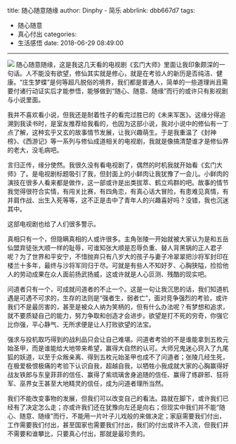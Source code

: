 title: 随心随意随缘
author: Dinphy - 简乐
abbrlink: dbb667d7
tags:
  - 随心随意
  - 真心付出
categories:
  - 生活感悟
date: 2018-06-29 08:49:00
---
![](http://img5.imgtn.bdimg.com/it/u=3561824761,829886084&fm=27&gp=0.jpg)
随心随意随缘，这是我这几天看的电视剧《玄门大师》里面让我印象颇深的一句话。人不能没有欲望，修仙其实就是修心，就是在考验人的新历是否纯洁、健康。“庄生梦蝶”是何等超凡脱俗的境界，我们都是普通人，简单的一些道理尚且需要付诸行动证实后才能参悟，能够做到“随心、随意、随缘”而行的或许只有影视剧与小说里面。

我并不喜欢看小说，但我还是耐着性子的看完过胜已的《未来军医》。这缘分得追溯到我读书时，是室友推荐给我看的，也因为这部小说，我对小说中的修仙有一丁点了解，这种玄乎又玄的故事情节发展，让我兴趣萌生。于是我重温了《封神榜》、《西游记》等一系列与修仙成道相关的电视剧，我就是像搞清楚谁才是修仙界的老大，没毛病吧。

言归正传，缘分使然。我很久没有看电视剧了，偶然的时机我就开始看《玄门大师》了。是电视剧标题吸引了我，但封面上的小鲜肉让我犹豫了一会儿。小鲜肉的演技在很多人看来都是做作，这一部或许是出类拔萃、鹤立鸡群的吧。故事的情节我觉得很符合实情，有闯关比赛，有四角恋，有真心话大冒险，有患难见真情，有并肩作战、出生入死等等，这不正是击中了青年人的兴趣喜好吗？没错，我也沉迷其中。

这部电视剧也给了人们很多警示。

真相只有一个，但隐瞒真相的人或许很多。主角张陵一开始就被大家认为是和五岳仙盟弃徒张大顺一样的耻辱，可谁知张大顺是忍辱负重、替人背黑锅的正人君子呢？为了世界和平安宁，不惜抛弃只有八岁大的孩子与妻子冷翠翠把沙将军封印在楼兰十多年，最终与沙将军同归于尽。可就是有些人不知好歹、心胸狭隘，捡拾他人的劳动成果在众人面前扬武扬威，这或许就是人心叵测、残酷的现实吧。

问道者只有一个，可成就问道者的不止一个。这是一句让我沉思的话，我们知道机遇是可遇不可求的，生存的法则是“强者生，弱者亡”，面对竞争强烈的考验，或许我们不是最厉害的，甚至是被众人纳为笑柄的，但有什么办法呢？有梦想和追求，就不要质疑自己的能力，努力争取和创造才会进步。欲望是打不死的穷奇，你强它比你强，平心静气、无所求便是让人打败欲望的法宝。

强求与投机取巧得到的战利品只会让自己难堪。问道者考验的不是谁能拿到五枚元始圣甲，而是谁能给大地带来希望，赢得大自然的认可。大师兄鬼迷心窍入了九尾狐的妖道，以至于众叛亲离、得到五枚元始圣甲也成不了问道者；张陵几经生死，在极爱极恨极痛的考验下认识自我，超越自我，以牺牲小我成就大家的心胸赢得好战友铁郎与东皇菲菲的信任、赢得了紫琉璃舍身追随的信任、赢得了练辟邪、狂将军、巫界女王甚至大地精灵的信任，成为问道者理所当然。

我们不能改变事物的发展，但我们可以改变自己的看法。路就在脚下，或许我们已经有了决定怎么走；亦或许我们还在犹豫向左还是向右；但现实中我们并不能“随心、随意、随缘”而行，不能用一片叶子儿戏般的来做决定；家庭需要我们付出，工作需要我们付出，甚至国家也需要我们付出，我们的付出或许不入流，但我们并不需要和谁攀比，只要真心付出，那就是最珍贵的。